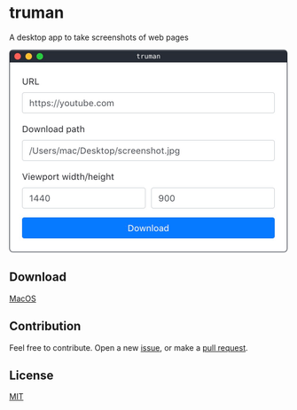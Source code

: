 # truman

A desktop app to take screenshots of web pages

<img src="preview.png" alt="truman preview" width="502" />

## Download

[MacOS](https://github.com/ozgrozer/truman/releases/download/v0.0.3/truman-0.0.3-mac.zip)

## Contribution

Feel free to contribute. Open a new [issue](https://github.com/ozgrozer/truman/issues), or make a [pull request](https://github.com/ozgrozer/truman/pulls).

## License

[MIT](license)
